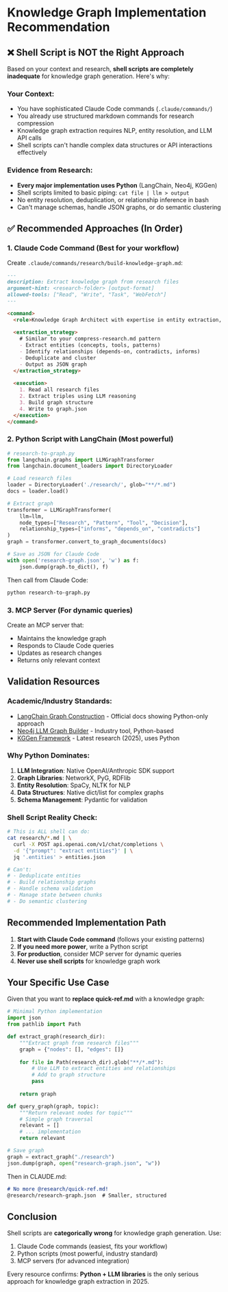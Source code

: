 # Knowledge Graph Implementation Recommendation

## ❌ Shell Script is NOT the Right Approach

Based on your context and research, **shell scripts are completely inadequate** for knowledge graph generation. Here's why:

### Your Context:
- You have sophisticated Claude Code commands (`.claude/commands/`)
- You already use structured markdown commands for research compression
- Knowledge graph extraction requires NLP, entity resolution, and LLM API calls
- Shell scripts can't handle complex data structures or API interactions effectively

### Evidence from Research:
- **Every major implementation uses Python** (LangChain, Neo4j, KGGen)
- Shell scripts limited to basic piping: `cat file | llm > output`
- No entity resolution, deduplication, or relationship inference in bash
- Can't manage schemas, handle JSON graphs, or do semantic clustering

## ✅ Recommended Approaches (In Order)

### 1. **Claude Code Command** (Best for your workflow)
Create `.claude/commands/research/build-knowledge-graph.md`:
```markdown
---
description: Extract knowledge graph from research files
argument-hint: <research-folder> [output-format]
allowed-tools: ["Read", "Write", "Task", "WebFetch"]
---

<command>
  <role>Knowledge Graph Architect with expertise in entity extraction, relationship mapping, and semantic clustering</role>
  
  <extraction_strategy>
    # Similar to your compress-research.md pattern
    - Extract entities (concepts, tools, patterns)
    - Identify relationships (depends-on, contradicts, informs)
    - Deduplicate and cluster
    - Output as JSON graph
  </extraction_strategy>
  
  <execution>
    1. Read all research files
    2. Extract triples using LLM reasoning
    3. Build graph structure
    4. Write to graph.json
  </execution>
</command>
```

### 2. **Python Script with LangChain** (Most powerful)
```python
# research-to-graph.py
from langchain.graphs import LLMGraphTransformer
from langchain.document_loaders import DirectoryLoader

# Load research files
loader = DirectoryLoader('./research/', glob="**/*.md")
docs = loader.load()

# Extract graph
transformer = LLMGraphTransformer(
    llm=llm,
    node_types=["Research", "Pattern", "Tool", "Decision"],
    relationship_types=["informs", "depends_on", "contradicts"]
)
graph = transformer.convert_to_graph_documents(docs)

# Save as JSON for Claude Code
with open('research-graph.json', 'w') as f:
    json.dump(graph.to_dict(), f)
```

Then call from Claude Code:
```bash
python research-to-graph.py
```

### 3. **MCP Server** (For dynamic queries)
Create an MCP server that:
- Maintains the knowledge graph
- Responds to Claude Code queries
- Updates as research changes
- Returns only relevant context

## Validation Resources

### Academic/Industry Standards:
- [LangChain Graph Construction](https://python.langchain.com/docs/how_to/graph_constructing/) - Official docs showing Python-only approach
- [Neo4j LLM Graph Builder](https://neo4j.com/labs/genai-ecosystem/llm-graph-builder/) - Industry tool, Python-based
- [KGGen Framework](https://arxiv.org/html/2502.09956v1) - Latest research (2025), uses Python

### Why Python Dominates:
1. **LLM Integration**: Native OpenAI/Anthropic SDK support
2. **Graph Libraries**: NetworkX, PyG, RDFlib
3. **Entity Resolution**: SpaCy, NLTK for NLP
4. **Data Structures**: Native dict/list for complex graphs
5. **Schema Management**: Pydantic for validation

### Shell Script Reality Check:
```bash
# This is ALL shell can do:
cat research/*.md | \
  curl -X POST api.openai.com/v1/chat/completions \
  -d '{"prompt": "extract entities"}' | \
  jq '.entities' > entities.json

# Can't:
# - Deduplicate entities
# - Build relationship graphs  
# - Handle schema validation
# - Manage state between chunks
# - Do semantic clustering
```

## Recommended Implementation Path

1. **Start with Claude Code command** (follows your existing patterns)
2. **If you need more power**, write a Python script
3. **For production**, consider MCP server for dynamic queries
4. **Never use shell scripts** for knowledge graph work

## Your Specific Use Case

Given that you want to **replace quick-ref.md** with a knowledge graph:

```python
# Minimal Python implementation
import json
from pathlib import Path

def extract_graph(research_dir):
    """Extract graph from research files"""
    graph = {"nodes": [], "edges": []}
    
    for file in Path(research_dir).glob("**/*.md"):
        # Use LLM to extract entities and relationships
        # Add to graph structure
        pass
    
    return graph

def query_graph(graph, topic):
    """Return relevant nodes for topic"""
    # Simple graph traversal
    relevant = []
    # ... implementation
    return relevant

# Save graph
graph = extract_graph("./research")
json.dump(graph, open("research-graph.json", "w"))
```

Then in CLAUDE.md:
```markdown
# No more @research/quick-ref.md!
@research/research-graph.json  # Smaller, structured
```

## Conclusion

Shell scripts are **categorically wrong** for knowledge graph generation. Use:
1. Claude Code commands (easiest, fits your workflow)
2. Python scripts (most powerful, industry standard)
3. MCP servers (for advanced integration)

Every resource confirms: **Python + LLM libraries** is the only serious approach for knowledge graph extraction in 2025.